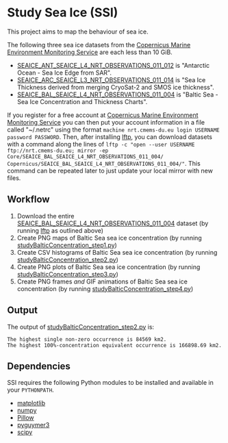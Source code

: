 # Study Sea Ice (SSI)

This project aims to map the behaviour of sea ice.

The following three sea ice datasets from the [Copernicus Marine Environment Monitoring Service](https://marine.copernicus.eu/) are each less than 10 GiB.

* [SEAICE_ANT_SEAICE_L4_NRT_OBSERVATIONS_011_012](https://resources.marine.copernicus.eu/?option=com_csw&view=details&product_id=SEAICE_ANT_SEAICE_L4_NRT_OBSERVATIONS_011_012) is "Antarctic Ocean - Sea Ice Edge from SAR".
* [SEAICE_ARC_SEAICE_L3_NRT_OBSERVATIONS_011_014](https://resources.marine.copernicus.eu/?option=com_csw&view=details&product_id=SEAICE_ARC_SEAICE_L3_NRT_OBSERVATIONS_011_014) is "Sea Ice Thickness derived from merging CryoSat-2 and SMOS ice thickness".
* [SEAICE_BAL_SEAICE_L4_NRT_OBSERVATIONS_011_004](https://resources.marine.copernicus.eu/?option=com_csw&view=details&product_id=SEAICE_BAL_SEAICE_L4_NRT_OBSERVATIONS_011_004) is "Baltic Sea - Sea Ice Concentration and Thickness Charts".

If you register for a free account at [Copernicus Marine Environment Monitoring Service](https://marine.copernicus.eu/) you can then put your account information in a file called "~/.netrc" using the format `machine nrt.cmems-du.eu login USERNAME password PASSWORD`. Then, after installing [lftp](https://lftp.yar.ru/), you can download datasets with a command along the lines of `lftp -c "open --user USERNAME ftp://nrt.cmems-du.eu; mirror -ep Core/SEAICE_BAL_SEAICE_L4_NRT_OBSERVATIONS_011_004/ Copernicus/SEAICE_BAL_SEAICE_L4_NRT_OBSERVATIONS_011_004/"`. This command can be repeated later to just update your local mirror with new files.

## Workflow

1. Download the entire [SEAICE_BAL_SEAICE_L4_NRT_OBSERVATIONS_011_004](https://resources.marine.copernicus.eu/?option=com_csw&view=details&product_id=SEAICE_BAL_SEAICE_L4_NRT_OBSERVATIONS_011_004) dataset (by running [lftp](https://lftp.yar.ru/) as outlined above)
2. Create PNG maps of Baltic Sea sea ice concentration (by running [studyBalticConcentration_step1.py](studyBalticConcentration_step1.py))
3. Create CSV histograms of Baltic Sea sea ice concentration (by running [studyBalticConcentration_step2.py](studyBalticConcentration_step2.py))
4. Create PNG plots of Baltic Sea sea ice concentration (by running [studyBalticConcentration_step3.py](studyBalticConcentration_step3.py))
5. Create PNG frames *and* GIF animations of Baltic Sea sea ice concentration (by running [studyBalticConcentration_step4.py](studyBalticConcentration_step4.py))

## Output

The output of [studyBalticConcentration_step2.py](studyBalticConcentration_step2.py) is:

```
The highest single non-zero occurrence is 84569 km2.
The highest 100%-concentration equivalent occurrence is 166898.69 km2.
```

## Dependencies

SSI requires the following Python modules to be installed and available in your `PYTHONPATH`.

* [matplotlib](https://pypi.org/project/matplotlib)
* [numpy](https://pypi.org/project/numpy)
* [Pillow](https://pypi.org/project/Pillow)
* [pyguymer3](https://github.com/Guymer/PyGuymer3)
* [scipy](https://pypi.org/project/scipy)

